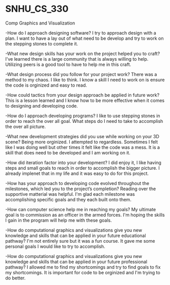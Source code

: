 # SNHU_CS_330
Comp Graphics and Visualization

-How do I approach designing software?
I try to approach design with a plan. I want to have a lay out of what need to be develop and try to work on the stepping stones to complete it. 

-What new design skills has your work on the project helped you to craft?
I've learned there is a large community that is always willing to help. Utilizing peers is a good tool to have to help me in this craft.

-What design process did you follow for your project work?
There was a method to my chaos. I like to think. I know a skill I need to work on is ensure the code is orginized and easy to read.

-How could tactics from your design approach be applied in future work?
This is a lesson learned and I know how to be more effective when it comes to designing and developing code.

-How do I approach developing programs?
I like to use stepping stones in order to reach the over all goal. What steps do I need to take to accomplish the over all picture. 

-What new development strategies did you use while working on your 3D scene?
Being more orginized. I attempted to regardless. Sometimes I felt like I was doing well but other times it felt like the code was a mess. It is a skill that does need to be developed and I am working on it. 

-How did iteration factor into your development?
I did enjoy it, I like having steps and small goals to reach in order to accomplish the bigger picture. I already implenet that in my life and it was easy to do for this project.

-How has your approach to developing code evolved throughout the milestones, which led you to the project’s completion?
Reading over the supportive matterial was helpful. I'm glad each milestone was accomplishing specific goals and they each built onto them. 

-How can computer science help me in reaching my goals?
My ultimate goal is to commission as an officer in the armed forces. I'm hoping the skills I gain in the program will help me with these goals.

-How do computational graphics and visualizations give you new knowledge and skills that can be applied in your future educational pathway?
I'm not entirely sure but it was a fun course. It gave me some personal goals I would like to try to accomplish. 

-How do computational graphics and visualizations give you new knowledge and skills that can be applied in your future professional pathway?
I allowed me to find my shortcomings and try to find goals to fix my shortcomings. It is important for code to be orginized and I'm trying to do better.
